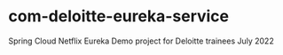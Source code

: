 # com-deloitte-eureka-service
 Spring Cloud Netflix Eureka Demo project for Deloitte trainees July 2022 
